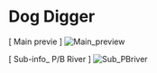 # Dog Digger


[ Main previe ]
![Main_preview](https://github.com/chobit19968535/Dog-Digger/assets/41323791/0d2370cb-de34-4fe9-9256-138d77f2c8de)

[ Sub-info_ P/B River ]
![Sub_PBriver](https://github.com/chobit19968535/Dog-Digger/assets/41323791/f499af2f-64cb-487b-98bb-96f39a2c42a3)
